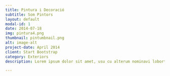 ```yaml
---
title: Pintura i Decoració
subtitle: Som Pintors
layout: default
modal-id: 1
date: 2014-07-18
img: pintura4.png
thumbnail: pintumbnail.png
alt: image-alt
project-date: April 2014
client: Start Bootstrap
category: Exteriors
description: Lorem ipsum dolor sit amet, usu cu alterum nominavi lobortis. At duo novum diceret. Tantas apeirian vix et, usu sanctus postulant inciderint ut, populo diceret necessitatibus in vim. Cu eum dicam feugiat noluisse.

---
```


